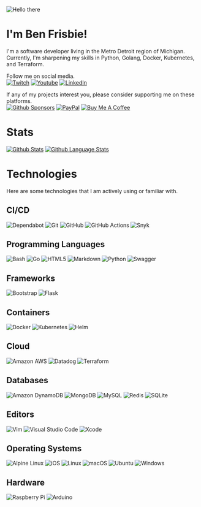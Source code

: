 ![Hello there](https://c.tenor.com/qA9u4ETE66MAAAAC/hello-there-kenobi.gif)
# I'm Ben Frisbie!
I'm a software developer living in the Metro Detroit region of Michigan. Currently, I'm sharpening my skills in Python, Golang, Docker, Kubernetes, and Terraform.

Follow me on social media.  
[![Twitch](https://img.shields.io/badge/Twitch-9146FF?style=flat&logo=Twitch&logoColor=white)](https://www.twitch.tv/bfrisbie)
[![Youtube](https://img.shields.io/badge/Youtube-FF0000?style=flat&logo=Youtube&logoColor=white)](https://www.youtube.com/channel/UCRYrVtGYLJ8lzWwERQPN0Xw)
[![LinkedIn](https://img.shields.io/badge/LinkedIn-0A66C2?style=flat&logo=LinkedIn&logoColor=white)](https://www.linkedin.com/in/ben-frisbie/)

If any of my projects interest you, please consider supporting me on these platforms.  
[![Github Sponsors](https://img.shields.io/badge/Github_Sponsors-EA4AAA?style=flat&logo=githubsponsors&logoColor=white)](https://github.com/sponsors/benfrisbie)
[![PayPal](https://img.shields.io/badge/PayPal-00457C?style=flat&logo=PayPal&logoColor=white)](https://www.paypal.com/paypalme/benfrisbie)
[![Buy Me A Coffee](https://img.shields.io/badge/Buy_Me_A_Coffee-FFDD00?style=flat&logo=buymeacoffee&logoColor=white)](https://www.buymeacoffee.com/bfrisbie)

# Stats
[![Github Stats](https://github-readme-stats.vercel.app/api?username=benfrisbie&count_private=true&show_icons=true&theme=dark)](https://github.com/benfrisbie)
[![Github Language Stats](https://github-readme-stats.vercel.app/api/top-langs/?username=benfrisbie&theme=dark&layout=compact&langs_count=10)](https://github.com/benfrisbie)

# Technologies
Here are some technologies that I am actively using or familiar with.

## CI/CD
![Dependabot](https://img.shields.io/badge/Dependabot-025E8C?style=flat&logo=Dependabot&logoColor=white)
![Git](https://img.shields.io/badge/Git-F05032?style=flat&logo=git&logoColor=white)
![GitHub](https://img.shields.io/badge/Github-181717?style=flat&logo=github&logoColor=white)
![GitHub Actions](https://img.shields.io/badge/Github_Actions-2088FF?style=flat&logo=githubactions&logoColor=white)
![Snyk](https://img.shields.io/badge/Snyk-4C4A73?style=flat&logo=Snyk&logoColor=white)

## Programming Languages
![Bash](https://img.shields.io/badge/Bash-4EAA25?style=flat&logo=gnu-bash&logoColor=white)
![Go](https://img.shields.io/badge/Go-00ADD8?style=flat&logo=Go&logoColor=white)
![HTML5](https://img.shields.io/badge/HTML5-E34F26?style=flat&logo=HTML5&logoColor=white)
![Markdown](https://img.shields.io/badge/Markdown-3776AB?style=flat&logo=markdown&logoColor=white)
![Python](https://img.shields.io/badge/Python-3776AB?style=flat&logo=python&logoColor=white)
![Swagger](https://img.shields.io/badge/Swagger-85EA2D?style=flat&logo=Swagger&logoColor=white)

## Frameworks
![Bootstrap](https://img.shields.io/badge/Bootstrap-7952B3?style=flat&logo=Bootstrap&logoColor=white)
![Flask](https://img.shields.io/badge/Flask-000000?style=flat&logo=Flask&logoColor=white)

## Containers
![Docker](https://img.shields.io/badge/Docker-2496ED?style=flat&logo=docker&logoColor=white)
![Kubernetes](https://img.shields.io/badge/Kubernetes-326CE5?style=flat&logo=Kubernetes&logoColor=white)
![Helm](https://img.shields.io/badge/Helm-0F1689?style=flat&logo=Helm&logoColor=white)

## Cloud
![Amazon AWS](https://img.shields.io/badge/Amazon_AWS-232F3E?style=flat&logo=AmazonAWS&logoColor=white)
![Datadog](https://img.shields.io/badge/Datadog-632CA6?style=flat&logo=Datadog&logoColor=white)
![Terraform](https://img.shields.io/badge/Terraform-7B42BC?style=flat&logo=Terraform&logoColor=white)

## Databases
![Amazon DynamoDB](https://img.shields.io/badge/Amazon_DynamoDB-4053D6?style=flat&logo=AmazonDynamoDB&logoColor=white)
![MongoDB](https://img.shields.io/badge/MongoDB-47A248?style=flat&logo=MongoDB&logoColor=white)
![MySQL](https://img.shields.io/badge/MySQL-4479A1?style=flat&logo=MySQL&logoColor=white)
![Redis](https://img.shields.io/badge/Redis-DC382D?style=flat&logo=Redis&logoColor=white)
![SQLite](https://img.shields.io/badge/SQLite-003B57?style=flat&logo=SQLite&logoColor=white)

## Editors
![Vim](https://img.shields.io/badge/Vim-019733?style=flat&logo=Vim&logoColor=white)
![Visual Studio Code](https://img.shields.io/badge/Visual_Studio_Code-007ACC?style=flat&logo=VisualStudioCode&logoColor=white)
![Xcode](https://img.shields.io/badge/Xcode-147EFB?style=flat&logo=Xcode&logoColor=white)

## Operating Systems
![Alpine Linux](https://img.shields.io/badge/Alpine_Linux-0D597F?style=flat&logo=Alpine-Linux&logoColor=white)
![iOS](https://img.shields.io/badge/iOS-000000?style=flat&logo=iOS&logoColor=white)
![Linux](https://img.shields.io/badge/Linux-FCC624?style=flat&logo=Linux&logoColor=white)
![macOS](https://img.shields.io/badge/macOS-000000?style=flat&logo=macOS&logoColor=white)
![Ubuntu](https://img.shields.io/badge/Ubuntu-E95420?style=flat&logo=Ubuntu&logoColor=white)
![Windows](https://img.shields.io/badge/Windows-0078D6?style=flat&logo=Windows&logoColor=white)

## Hardware
![Raspberry Pi](https://img.shields.io/badge/Raspberry_Pi-A22846?style=flat&logo=RaspberryPi&logoColor=white)
![Arduino](https://img.shields.io/badge/Arduino-00979D?style=flat&logo=Arduino&logoColor=white)


<!--
**benfrisbie/benfrisbie** is a ✨ _special_ ✨ repository because its `README.md` (this file) appears on your GitHub profile.

Here are some ideas to get you started:

- 🔭 I’m currently working on ...
- 🌱 I’m currently learning ...
- 👯 I’m looking to collaborate on ...
- 🤔 I’m looking for help with ...
- 💬 Ask me about ...
- 📫 How to reach me: ...
- 😄 Pronouns: ...
- ⚡ Fun fact: ...
-->
